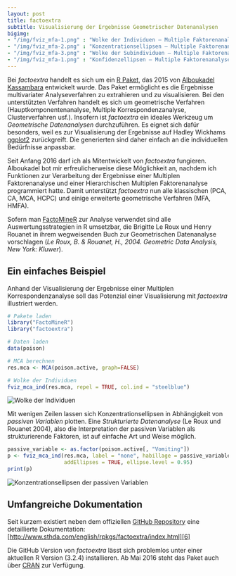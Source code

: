 ```yaml
---
layout: post
title: factoextra
subtitle: Visualisierung der Ergebnisse Geometrischer Datenanalysen
bigimg:
- "/img/fviz_mfa-1.png" : "Wolke der Individuen – Multiple Faktorenanalyse"
- "/img/fviz_mfa-2.png" : "Konzentrationsellipsen – Multiple Faktorenanalyse"
- "/img/fviz_mfa-3.png" : "Wolke der Subindividuen – Multiple Faktorenanalyse"
- "/img/fviz_mfa-1.png" : "Konfidenzellipsen — Multiple Faktorenanalyse"
---
```


Bei _factoextra_ handelt es sich um ein [R Paket][1], das 2015 von [Alboukadel Kassambara][2] entwickelt wurde.  Das Paket ermöglicht es die Ergebnisse multivariater Analyseverfahren zu extrahieren und zu visualisieren. Bei den unterstützten Verfahren handelt es sich um geometrische Verfahren (Hauptkomponentenanalyse, Multiple Korrespondenzanalyse, Clusterverfahren usf.). Insofern ist _factoextra_ ein ideales Werkzeug um _Geometrische Datenanalysen_ durchzuführen. Es eignet sich dafür besonders, weil es zur Visualisierung der Ergebnisse auf Hadley Wickhams [ggplot2][3] zurückgreift. Die generierten sind daher einfach an die individuellen Bedürfnisse anpassbar.

Seit Anfang 2016 darf ich als Mitentwickelt von _factoextra_ fungieren. Alboukadel bot mir erfreulicherweise diese Möglichkeit an, nachdem ich Funktionen zur Verarbeitung der Ergebnisse einer Multiplen Faktorenanalyse und einer Hierarchischen Multiplen Faktorenanalyse programmiert hatte. Damit unterstützt _factoextra_ nun alle klassischen (PCA, CA, MCA, HCPC) und einige erweiterte geometrische Verfahren (MFA, HMFA).

Sofern man [FactoMineR][4] zur Analyse verwendet sind alle Auswertungsstrategien in R umsetzbar, die Brigitte Le Roux und Henry Rouanet in ihrem wegweisenden Buch zur Geometrischen Datenanalyse vorschlagen (_Le Roux, B. & Rouanet, H., 2004. Geometric Data Analysis, New York: Kluwer_).

## Ein einfaches Beispiel

Anhand der Visualisierung der Ergebnisse einer Multiplen Korrespondenzanalyse soll das Potenzial einer Visualisierung mit _factoextra_ illustriert werden.

```r
# Pakete laden
library("FactoMineR")
library("factoextra")

# Daten laden
data(poison)

# MCA berechnen
res.mca <- MCA(poison.active, graph=FALSE)

# Wolke der Individuen
fviz_mca_ind(res.mca, repel = TRUE, col.ind = "steelblue")
```

![][image-1]

Mit wenigen Zeilen lassen sich Konzentrationsellipsen in Abhängigkeit von _passiven Variablen_ plotten. Eine _Strukturierte Datenanalyse_ (Le Roux und Rouanet 2004), also die Interpretation der passiven Variablen als strukturierende Faktoren, ist auf einfache Art und Weise möglich.

```r
passive_variable <- as.factor(poison.active[, "Vomiting"])
p <- fviz_mca_ind(res.mca, label = "none", habillage = passive_variable,
                  addEllipses = TRUE, ellipse.level = 0.95)
print(p)
```

![][image-2]

## Umfangreiche Dokumentation

Seit kurzem existiert neben dem offiziellen [GitHub Repository][5] eine detaillierte Dokumentation: [http://www.sthda.com/english/rpkgs/factoextra/index.html][6]

Die  GitHub Version von _factoextra_ lässt sich problemlos unter einer aktuellen R Version (3.2.4) installieren. Ab Mai 2016 steht das Paket auch über [CRAN][7] zur Verfügung.

[1]:	https://www.r-project.org
[2]:	http://alboukadel.com
[3]:	http://ggplot2.org
[4]:	http://factominer.free.fr/index.html
[5]:	https://github.com/kassambara/factoextra
[6]:	http://www.sthda.com/english/rpkgs/factoextra/index.html#
[7]:	https://www.cran.r-project.org

[image-1]:	/img/fviz_mca-1.png "Wolke der Individuen"
[image-2]:	/img/fviz_mca-2.png "Konzentrationsellipsen der passiven Variablen"